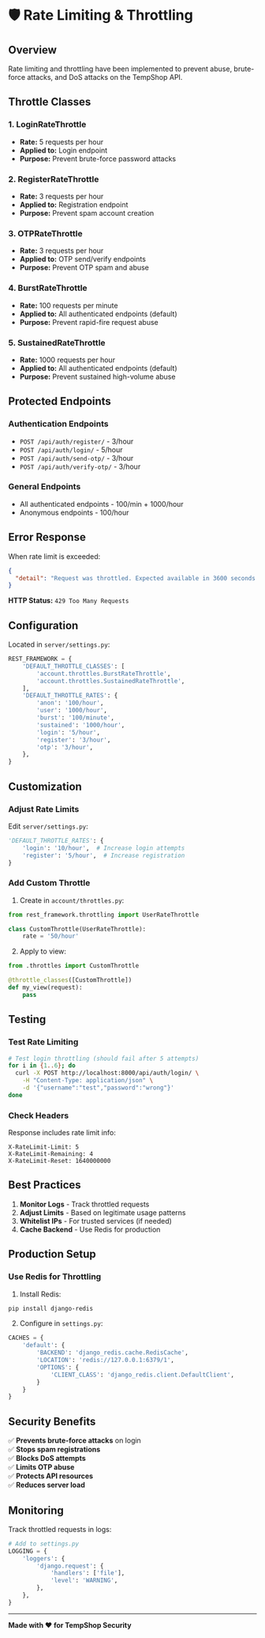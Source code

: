 # 🛡️ Rate Limiting & Throttling

## Overview

Rate limiting and throttling have been implemented to prevent abuse, brute-force attacks, and DoS attacks on the TempShop API.

## Throttle Classes

### 1. **LoginRateThrottle**
- **Rate:** 5 requests per hour
- **Applied to:** Login endpoint
- **Purpose:** Prevent brute-force password attacks

### 2. **RegisterRateThrottle**
- **Rate:** 3 requests per hour
- **Applied to:** Registration endpoint
- **Purpose:** Prevent spam account creation

### 3. **OTPRateThrottle**
- **Rate:** 3 requests per hour
- **Applied to:** OTP send/verify endpoints
- **Purpose:** Prevent OTP spam and abuse

### 4. **BurstRateThrottle**
- **Rate:** 100 requests per minute
- **Applied to:** All authenticated endpoints (default)
- **Purpose:** Prevent rapid-fire request abuse

### 5. **SustainedRateThrottle**
- **Rate:** 1000 requests per hour
- **Applied to:** All authenticated endpoints (default)
- **Purpose:** Prevent sustained high-volume abuse

## Protected Endpoints

### Authentication Endpoints
- `POST /api/auth/register/` - 3/hour
- `POST /api/auth/login/` - 5/hour
- `POST /api/auth/send-otp/` - 3/hour
- `POST /api/auth/verify-otp/` - 3/hour

### General Endpoints
- All authenticated endpoints - 100/min + 1000/hour
- Anonymous endpoints - 100/hour

## Error Response

When rate limit is exceeded:

```json
{
  "detail": "Request was throttled. Expected available in 3600 seconds."
}
```

**HTTP Status:** `429 Too Many Requests`

## Configuration

Located in `server/settings.py`:

```python
REST_FRAMEWORK = {
    'DEFAULT_THROTTLE_CLASSES': [
        'account.throttles.BurstRateThrottle',
        'account.throttles.SustainedRateThrottle',
    ],
    'DEFAULT_THROTTLE_RATES': {
        'anon': '100/hour',
        'user': '1000/hour',
        'burst': '100/minute',
        'sustained': '1000/hour',
        'login': '5/hour',
        'register': '3/hour',
        'otp': '3/hour',
    },
}
```

## Customization

### Adjust Rate Limits

Edit `server/settings.py`:

```python
'DEFAULT_THROTTLE_RATES': {
    'login': '10/hour',  # Increase login attempts
    'register': '5/hour',  # Increase registration
}
```

### Add Custom Throttle

1. Create in `account/throttles.py`:

```python
from rest_framework.throttling import UserRateThrottle

class CustomThrottle(UserRateThrottle):
    rate = '50/hour'
```

2. Apply to view:

```python
from .throttles import CustomThrottle

@throttle_classes([CustomThrottle])
def my_view(request):
    pass
```

## Testing

### Test Rate Limiting

```bash
# Test login throttling (should fail after 5 attempts)
for i in {1..6}; do
  curl -X POST http://localhost:8000/api/auth/login/ \
    -H "Content-Type: application/json" \
    -d '{"username":"test","password":"wrong"}'
done
```

### Check Headers

Response includes rate limit info:

```
X-RateLimit-Limit: 5
X-RateLimit-Remaining: 4
X-RateLimit-Reset: 1640000000
```

## Best Practices

1. **Monitor Logs** - Track throttled requests
2. **Adjust Limits** - Based on legitimate usage patterns
3. **Whitelist IPs** - For trusted services (if needed)
4. **Cache Backend** - Use Redis for production

## Production Setup

### Use Redis for Throttling

1. Install Redis:
```bash
pip install django-redis
```

2. Configure in `settings.py`:
```python
CACHES = {
    'default': {
        'BACKEND': 'django_redis.cache.RedisCache',
        'LOCATION': 'redis://127.0.0.1:6379/1',
        'OPTIONS': {
            'CLIENT_CLASS': 'django_redis.client.DefaultClient',
        }
    }
}
```

## Security Benefits

✅ **Prevents brute-force attacks** on login  
✅ **Stops spam registrations**  
✅ **Blocks DoS attempts**  
✅ **Limits OTP abuse**  
✅ **Protects API resources**  
✅ **Reduces server load**

## Monitoring

Track throttled requests in logs:

```python
# Add to settings.py
LOGGING = {
    'loggers': {
        'django.request': {
            'handlers': ['file'],
            'level': 'WARNING',
        },
    },
}
```

---

**Made with ❤️ for TempShop Security**
